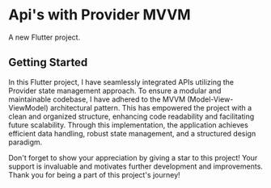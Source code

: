 # Api's with Provider MVVM

A new Flutter project.

## Getting Started

In this Flutter project, I have seamlessly integrated APIs utilizing the Provider state management approach. To ensure a modular and maintainable codebase, I have adhered to the MVVM (Model-View-ViewModel) architectural pattern. This has empowered the project with a clean and organized structure, enhancing code readability and facilitating future scalability. Through this implementation, the application achieves efficient data handling, robust state management, and a structured design paradigm.

Don't forget to show your appreciation by giving a star to this project! Your support is invaluable and motivates further development and improvements. Thank you for being a part of this project's journey!


